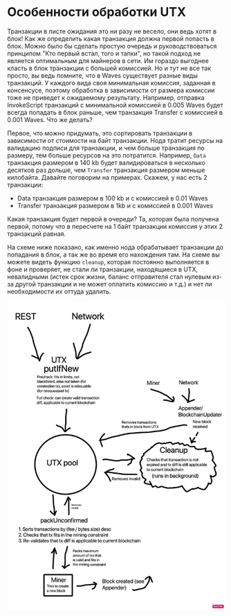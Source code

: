 # Особенности обработки UTX

Транзакции в листе ожидания это ни разу не весело, они ведь хотят в блок! Как же определить какая транзакция должна первой попасть в блок. Можно было бы сделать простую очередь и руководствоваться принципом "Кто первый встал, того и тапки", но такой подход не является оптимальным для майнеров в сети. Им гораздо выгоднее класть в блок транзакции с большей комиссией. Но и тут не все так просто, вы ведь помните, что в Waves существует разные виды транзакций. У каждого вида своя минимальная комиссия, заданная в консенсусе, поэтому обработка в зависимости от размера комиссии тоже не приведет к ожидаемому результату. Например, отправка InvokeScript транзакций с минимальной комиссией в 0.005 Waves будет всегда попадать в блок раньше, чем транзакция Transfer с комиссией в 0.001 Waves. Что же делать?

Первое, что можно придумать, это сортировать транзакции в зависимости от стоимости на байт транзакции. Нода тратит ресурсы на валидацию подписи для транзакции, и чем больше транзакция по размеру, тем больше ресурсов на это потратится. Например, `Data` транзакция размером в 140 kb будет валидироваться в несколько десятков раз дольше, чем `Transfer` транзакция размером меньше килобайта. Давайте поговорим на примерах. Скажем, у нас есть 2 транзакции:

- Data транзакция размером в 100 kb и с комиссией в 0.01 Waves
- Transfer транзакция размером в 1kb и с комиссией в 0.001 Waves

Какая транзакция будет первой в очереди? Та, которая была получена первой, потому что в пересчете на 1 байт транзакции комиссия у этих 2 транзакций равная.

На схеме ниже показано, как именно нода обрабатывает транзакции до попадания в блок, а так же во время его нахождения там. На схеме вы можете видеть функцию `cleanup`, которая постоянно выполняется в фоне и проверяет, не стали ли транзакции, находящиеся в UTX, невалидными (истек срок жизни, баланс отправителя стал нулевым из-за другой транзакции и не может оплатить комиссию и т.д.) и нет ли необходимости их оттуда удалить.

![UTX pool details](../../assets/37F7DE3C-90E8-49FD-BD5D-16779F29D3F0.jpeg "UTX pool details")
